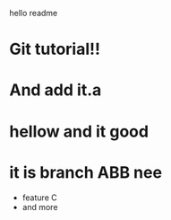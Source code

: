 hello readme

# Git tutorial!!
# And add it.a

# hellow and it good
# it is branch ABB nee
* feature C
* and more
